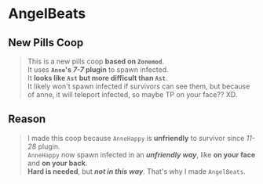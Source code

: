 # AngelBeats
 
## New Pills Coop
> This is a new pills coop **based on `Zonemod`**.  
> It uses **`Anne`'s _7-7_ plugin** to spawn infected.  
> It **looks like `Ast` but more difficult than `Ast`**.  
> It likely won't spawn infected if survivors can see them, but because of anne, it will teleport infected, so maybe TP on your face?? XD.  

## Reason
> I made this coop because `AnneHappy` is **unfriendly** to survivor since _11-28_ plugin.  
> `AnneHappy` now spawn infected in an **_unfriendly way_**, like **on your face** and **on your back**.  
> **Hard is needed**, but **_not in this way_**. That's why I made `AngelBeats`.
